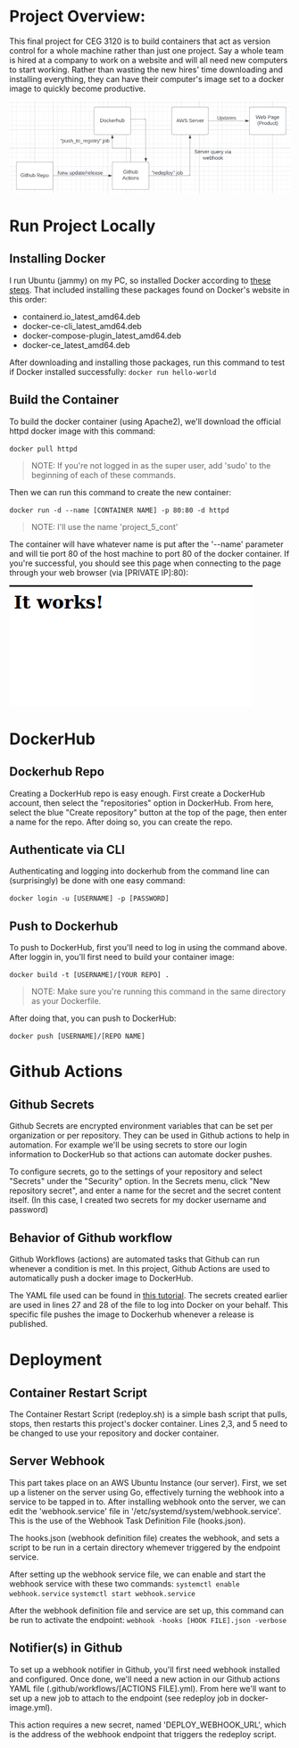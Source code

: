 # Project Overview:
This final project for CEG 3120 is to build containers that act as version control for a whole machine rather than just one project. Say a whole team is hired at a company to work on a website and will all need new computers to start working. Rather than wasting the new hires' time downloading and installing everything, they can have their computer's image set to a docker image to quickly become productive.

![Diagram Image](doc_images/Diagram.png)

# Run Project Locally
## Installing Docker
I run Ubuntu (jammy) on my PC, so installed Docker according to [these steps](https://docs.docker.com/engine/install/ubuntu/). That included installing these packages found on Docker's website in this order:
- containerd.io_latest_amd64.deb
- docker-ce-cli_latest_amd64.deb
- docker-compose-plugin_latest_amd64.deb
- docker-ce_latest_amd64.deb

After downloading and installing those packages, run this command to test if Docker installed successfully:
`docker run hello-world`

## Build the Container
To build the docker container (using Apache2), we'll download the official httpd docker image with this command:

`docker pull httpd`
> NOTE: If you're not logged in as the super user, add 'sudo' to the beginning of each of these commands.

Then we can run this command to create the new container:

`docker run -d --name [CONTAINER NAME] -p 80:80 -d httpd`
> NOTE: I'll use the name 'project_5_cont'

The container will have whatever name is put after the '--name' parameter and will tie port 80 of the host machine to port 80 of the docker container.
If you're successful, you should see this page when connecting to the page through your web browser (via [PRIVATE IP]:80):

![It Works Page](doc_images/ItWorks.png)

# DockerHub
## Dockerhub Repo
Creating a DockerHub repo is easy enough. First create a DockerHub account, then select the "repositories" option in DockerHub. From here, select the blue "Create repository" button at the top of the page, then enter a name for the repo. After doing so, you can create the repo.
## Authenticate via CLI
Authenticating and logging into dockerhub from the command line can (surprisingly) be done with one easy command:

`docker login -u [USERNAME] -p [PASSWORD]`
## Push to Dockerhub
To push to DockerHub, first you'll need to log in using the command above. After loggin in, you'll first need to build your container image:

`docker build -t [USERNAME]/[YOUR REPO] .`
> NOTE: Make sure you're running this command in the same directory as your Dockerfile.

After doing that, you can push to DockerHub:

`docker push [USERNAME]/[REPO NAME]`

# Github Actions
## Github Secrets
Github Secrets are encrypted environment variables that can be set per organization or per repository. They can be used in Github actions to help in automation. For example we'll be using secrets to store our login information to DockerHub so that actions can automate docker pushes.

To configure secrets, go to the settings of your repository and select "Secrets" under the "Security" option.
In the Secrets menu, click "New repository secret", and enter a name for the secret and the secret content itself. (In this case, I created two secrets for my docker username and password)
## Behavior of Github workflow
Github Workflows (actions) are automated tasks that Github can run whenever a condition is met. In this project, Github Actions are used to automatically push a docker image to DockerHub. 

The YAML file used can be found in [this tutorial](https://docs.github.com/en/actions/publishing-packages/publishing-docker-images#publishing-images-to-docker-hub). The secrets created earlier are used in lines 27 and 28 of the file to log into Docker on your behalf. This specific file pushes the image to Dockerhub whenever a release is published.

# Deployment
## Container Restart Script
The Container Restart Script (redeploy.sh) is a simple bash script that pulls, stops, then restarts this project's docker container. Lines 2,3, and 5 need to be changed to use your repository and docker container.
## Server Webhook
This part takes place on an AWS Ubuntu Instance (our server). First, we set up a listener on the server using Go, effectively turning the webhook into a service to be tapped in to. After installing webhook onto the server, we can edit the 'webhook.service' file in '/etc/systemd/system/webhook.service'. This is the use of the Webhook Task Definition File (hooks.json).

The hooks.json (webhook definition file) creates the webhook, and sets a script to be run in a certain directory whemever triggered by the endpoint service.

After setting up the webhook service file, we can enable and start the webhook service with these two commands:
`systemctl enable webhook.service`
`systemctl start webhook.service`

After the webhook definition file and service are set up, this command can be run to activate the endpoint:
`webhook -hooks [HOOK FILE].json -verbose`
## Notifier(s) in Github
To set up a webhook notifier in Github, you'll first need webhook installed and configured. Once done, we'll need a new action in our Github actions YAML file (.github/workflows/[ACTIONS FILE].yml). From here we'll want to set up a new job to attach to the endpoint (see redeploy job in docker-image.yml).

This action requires a new secret, named 'DEPLOY_WEBHOOK_URL', which is the address of the webhook endpoint that triggers the redeploy script.